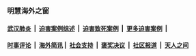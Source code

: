 
### 明慧海外之窗

####  [武汉肺炎](indexes/365.md?t=06042001) &nbsp;|&nbsp;  [迫害案例综述](indexes/328.md?t=06042001) &nbsp;|&nbsp; [迫害致死案例](indexes/277.md?t=06042001)  &nbsp;|&nbsp; [更多迫害案例](indexes/81.md?t=06042001)  &nbsp;|&nbsp; 
####  [时事评论](indexes/19.md?t=06042001) &nbsp;|&nbsp; [海外简讯](indexes/245.md?t=06042001)&nbsp;|&nbsp;  [社会支持](indexes/140.md?t=06042001) &nbsp;|&nbsp; [褒奖决议](indexes/282.md?t=06042001) &nbsp;|&nbsp; [社区报道](indexes/91.md?t=06042001)  &nbsp;|&nbsp; [天人之间](indexes/78.md?t=06042001) 

